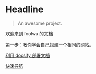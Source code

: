 # Headline

> An awesome project.

欢迎来到 foolwu 的文档

第一步：教你学会自己搭建一个相同的网站。

[利用 docsify 部署文档](/note/利用docsify部署文档)

[快速导航](guide)